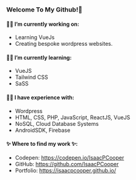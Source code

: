 ### Welcome To My Github!👋
#### 👨‍💻  I’m currently working on: 
* Learning VueJs
* Creating bespoke wordpress websites.
#### 👨‍💻  I’m currently learning: 
* VueJS
* Tailwind CSS
* SaSS
#### 👨‍💻  I have experience with:
* Wordpress
* HTML, CSS, PHP, JavaScript, ReactJS, VueJS
* NoSQL, Cloud Database Systems
* AndroidSDK, Firebase

#### ✨ Where to find my work ✨:
* Codepen: https://codepen.io/IsaacPCooper
* GitHub: https://github.com/IsaacPCooper
* Portfolio: https://isaacpcooper.github.io/
<!--
**IsaacPCooper/IsaacPCooper** is a ✨ _special_ ✨ repository because its `README.md` (this file) appears on your GitHub profile.

Here are some ideas to get you started:

- 🔭 I’m currently working on ...
- 🌱 I’m currently learning ...
- 👯 I’m looking to collaborate on ...
- 🤔 I’m looking for help with ...
- 💬 Ask me about ...
- 📫 How to reach me: ...
- 😄 Pronouns: ...
- ⚡ Fun fact: ...
-->
